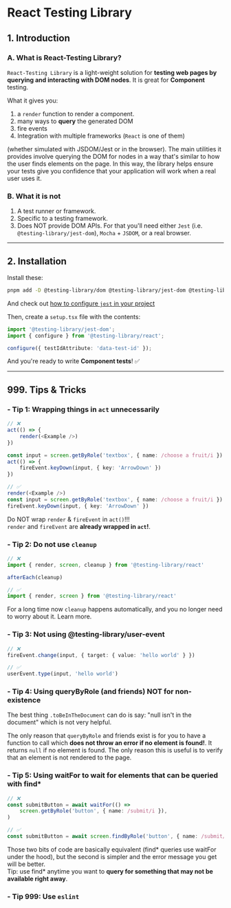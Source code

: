 # React Testing Library

## 1. Introduction

### A. What is React-Testing Library?

`React-Testing Library` is a light-weight solution for **testing web pages by querying and interacting with DOM nodes**. It is great for **Component** testing.

What it gives you:

1. a `render` function to render a component.
2. many ways to **query** the generated DOM
3. fire events
4. Integration with multiple frameworks (`React` is one of them)

(whether simulated with JSDOM/Jest or in the browser). The main utilities it provides involve querying the DOM for nodes in a way that's similar to how the user finds elements on the page. In this way, the library helps ensure your tests give you confidence that your application will work when a real user uses it.

### B. What it is not

1. A test runner or framework.
2. Specific to a testing framework.
3. Does NOT provide DOM APIs. For that you'll need either `Jest` (i.e. `@testing-library/jest-dom`), `Mocha` + `JSDOM`, or a real browser.

---

## 2. Installation

Install these:

```bash
pnpm add -D @testing-library/dom @testing-library/jest-dom @testing-library/react jest jest-environment-jsdom ts-jest
```

And check out [how to configure `jest` in your project](/docs/programming/tests/jest#1-installation)

Then, create a `setup.tsx` file with the contents:

```ts
import '@testing-library/jest-dom';
import { configure } from '@testing-library/react';

configure({ testIdAttribute: 'data-test-id' });
```

And you're ready to write **Component tests**! ✅

---

## 999. Tips & Tricks

### - Tip 1: Wrapping things in `act` unnecessarily

```ts
// ❌
act(() => {
	render(<Example />)
})

const input = screen.getByRole('textbox', { name: /choose a fruit/i })
act(() => {
	fireEvent.keyDown(input, { key: 'ArrowDown' })
})

// ✅
render(<Example />)
const input = screen.getByRole('textbox', { name: /choose a fruit/i })
fireEvent.keyDown(input, { key: 'ArrowDown' })
```

Do NOT wrap `render` & `fireEvent` in `act()`!!!  
`render` and `fireEvent` are **already wrapped in `act`!**.

### - Tip 2: Do not use `cleanup`

```ts
// ❌
import { render, screen, cleanup } from '@testing-library/react'

afterEach(cleanup)

// ✅
import { render, screen } from '@testing-library/react'
```

For a long time now `cleanup` happens automatically, and you no longer need to worry about it. Learn more.

### - Tip 3: Not using @testing-library/user-event

```ts
// ❌
fireEvent.change(input, { target: { value: 'hello world' } })

// ✅
userEvent.type(input, 'hello world')
```

### - Tip 4: Using queryByRole (and friends) NOT for non-existence

The best thing `.toBeInTheDocument` can do is say: "null isn't in the document" which is not very helpful.

The only reason that `queryByRole` and friends exist is for you to have a function to call which **does not throw an error if no element is found!**. It returns `null` if no element is found.
The only reason this is useful is to verify that an element is not rendered to the page.

### - Tip 5: Using waitFor to wait for elements that can be queried with find\*

```ts
// ❌
const submitButton = await waitFor(() =>
	screen.getByRole('button', { name: /submit/i }),
)

// ✅
const submitButton = await screen.findByRole('button', { name: /submit/i })
```

Those two bits of code are basically equivalent (find\* queries use waitFor under the hood), but the second is simpler and the error message you get will be better.  
Tip: use find\* anytime you want to **query for something that may not be available right away**.

### - Tip 999: Use `eslint`

